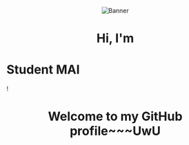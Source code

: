 <p align="center">
  <img src="https://media0.giphy.com/media/nNxT5qXR02FOM/giphy.webp?cid=82a1493b0gn9u3avyo34ujssay7cswpkmbr2cfeyp04uukzz&ep=v1_gifs_trending&rid=giphy.webp&ct=g" alt="Banner">
</p>

<h1 align="center">Hi, I'm <h1>Student MAI</h1>!</h1>
<h1 align="center">Welcome to my GitHub profile~~~UwU</h1>

